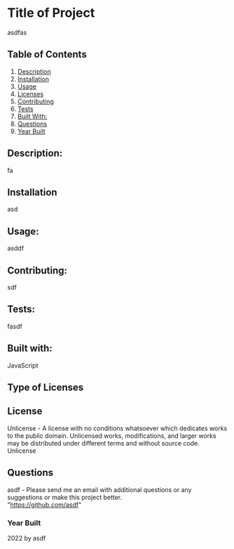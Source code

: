 
 # Title of Project
  asdfas    
 
        
            
## Table of Contents
1. [Description](#Description)
2. [Installation](#Installation)
3. [Usage](#Usage)
4. [Licenses](#Licenses)
5. [Contributing](#Contributing)
6. [Tests](#Tests)
7. [Built With:](#Built-with)
8. [Questions](#Questions)
9. [Year Built](#Year-built)

## Description: 
fa
## Installation
asd
## Usage:
 asddf  
## Contributing: 
sdf   
## Tests:
fasdf
 
## Built with:
JavaScript

## Type of Licenses 
## License
Unlicense -  A license with no conditions whatsoever which dedicates works to the public domain. Unlicensed works, modifications, and larger works may be distributed under different terms and without source code.
Unlicense          



    
 ## Questions
  asdf - Please send me an email with additional questions or any suggestions or make this project better.
 <br>
  "https://github.com/asdf"

  
 

### Year Built
2022 by asdf  